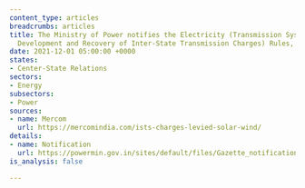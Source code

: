 ```yaml
---
content_type: articles
breadcrumbs: articles
title: The Ministry of Power notifies the Electricity (Transmission System Planning,
  Development and Recovery of Inter-State Transmission Charges) Rules, 2021
date: 2021-12-01 05:00:00 +0000
states:
- Center-State Relations
sectors:
- Energy
subsectors:
- Power
sources:
- name: Mercom
  url: https://mercomindia.com/ists-charges-levied-solar-wind/
details:
- name: Notification
  url: https://powermin.gov.in/sites/default/files/Gazette_notification_dtd_01102021.pdf
is_analysis: false

---
```

